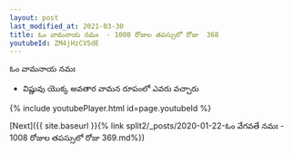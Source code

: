 ```yaml
---
layout: post
last_modified_at: 2021-03-30
title: ఓం వామనాయ నమః  - 1008 రోజుల తపస్సులో రోజు  368
youtubeId: ZM4jHzCV5dE
---
```

 
 
 ఓం వామనాయ నమః  
 
 -  విష్ణువు యొక్క అవతార వామన రూపంలో ఎవరు వచ్చారు 
 
  
 
  
 
 
 
 
 
 


{% include youtubePlayer.html id=page.youtubeId %}
 
[Next]({{ site.baseurl }}{% link  split2/_posts/2020-01-22-ఓం వేగవతే నమః  - 1008 రోజుల తపస్సులో రోజు  369.md%})
 

